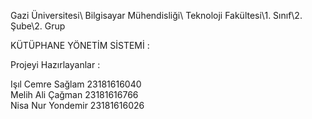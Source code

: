 Gazi Üniversitesi\ Bilgisayar Mühendisliği\ Teknoloji Fakültesi\1. Sınıf\2. Şube\2. Grup

KÜTÜPHANE YÖNETİM SİSTEMİ :

Projeyi Hazırlayanlar :

Işıl Cemre Sağlam  23181616040\
Melih Ali Çağman 23181616766\
Nisa Nur Yondemir 23181616026

